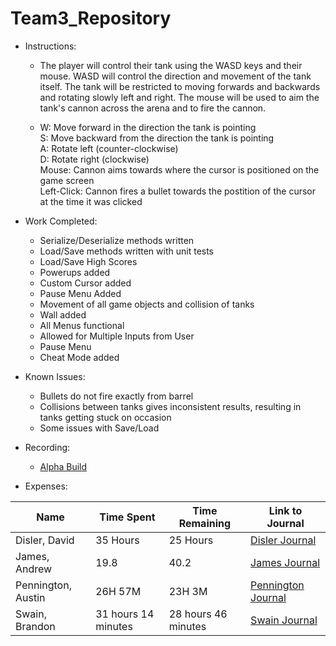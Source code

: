 # Team3_Repository

* Instructions: 
  * The player will control their tank using the WASD keys and their mouse. WASD will control the direction and movement of the tank itself. The tank will be restricted to moving forwards and backwards and rotating slowly left and right. The mouse will be used to aim the tank's cannon across the arena and to fire the cannon.

  * W: Move forward in the direction the tank is pointing  
S: Move backward from the direction the tank is pointing  
A: Rotate left (counter-clockwise)   
D: Rotate right (clockwise)  
Mouse: Cannon aims towards where the cursor is positioned on the game screen   
Left-Click: Cannon fires a bullet towards the postition of the cursor at the time it was clicked  

* Work Completed: 
  * Serialize/Deserialize methods written
  * Load/Save methods written with unit tests
  * Load/Save High Scores
  * Powerups added
  * Custom Cursor added
  * Pause Menu Added
  * Movement of all game objects and collision of tanks
  * Wall added
  * All Menus functional
  * Allowed for Multiple Inputs from User
  * Pause Menu
  * Cheat Mode added
* Known Issues: 
  * Bullets do not fire exactly from barrel
  * Collisions between tanks gives inconsistent results, resulting in tanks getting stuck on occasion
  * Some issues with Save/Load

* Recording: 
  * [Alpha Build](https://www.youtube.com/watch?v=HLsGVoCF8H4&feature=youtu.be)
* Expenses:    

Name | Time Spent | Time Remaining | Link to Journal
------ | ------ | ------ | ------
Disler, David | 35 Hours | 25 Hours | [Disler Journal](https://github.com/Cps209-Team-3/Team3_Repository/wiki/DislerJournal)
James, Andrew | 19.8 | 40.2 | [James Journal](https://github.com/Cps209-Team-3/Team3_Repository/wiki/JamesJournal)
Pennington, Austin | 26H 57M | 23H 3M | [Pennington Journal](https://github.com/Cps209-Team-3/Team3_Repository/wiki/PenningtonJournal)
Swain, Brandon | 31 hours 14 minutes | 28 hours 46 minutes | [Swain Journal](https://github.com/Cps209-Team-3/Team3_Repository/wiki/SwainJournal)

